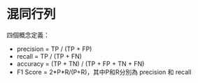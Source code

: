 # 混同行列

四個概念定義：

- precision = TP / \(TP + FP\)  
- recall = TP / \(TP + FN\)  
- accuracy = \(TP + TN\) / \(TP + FP + TN + FN\)  
- F1 Score = 2\*P\*R/\(P+R\)，其中P和R分別為 precision 和 recall




